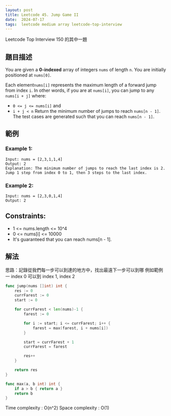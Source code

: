 ```yaml
---
layout: post
title: Leetcode 45. Jump Game II
date:  2024-07-17
tags:  leetcode medium array leetcode-top-interview
---
```

Leetcode Top Interview 150 的其中一題

## 題目描述
You are given a **0-indexed** array of integers `nums` of length `n`. You are initially positioned at `nums[0]`.

Each element`nums[i]` represents the maximum length of a forward jump from index `i`. In other words, if you are at `nums[i]`, you can jump to any `nums[i + j]` where:

- `0 <= j <= nums[i]` and
- `i + j < n`
Return the minimum number of jumps to reach `nums[n - 1]`. The test cases are generated such that you can reach `nums[n - 1]`.

## 範例
### Example 1:
```
Input: nums = [2,3,1,1,4]
Output: 2
Explanation: The minimum number of jumps to reach the last index is 2. Jump 1 step from index 0 to 1, then 3 steps to the last index.
```

### Example 2:
```
Input: nums = [2,3,0,1,4]
Output: 2
 ```

## Constraints:

- 1 <= nums.length <= 10^4
- 0 <= nums[i] <= 10000
- It's guaranteed that you can reach nums[n - 1].


## 解法
思路：記錄從我們每一步可以到達的地方中，找出最遠下一步可以到哪
例如範例一
index 0 可以到 index 1, index 2 

``` go 
func jump(nums []int) int {
    res := 0 
    currFarest := 0
    start := 0

    for currFarest < len(nums)-1 {
        farest := 0

        for i := start; i <= currFarest; i++ {
            farest = max(farest, i + nums[i])
        }

        start = currFarest + 1 
        currFarest = farest

        res++
    }

    return res
}

func max(a, b int) int {
    if a > b { return a }
    return b
}

```


Time complexity : O(n^2)
Space complexity : O(1)

